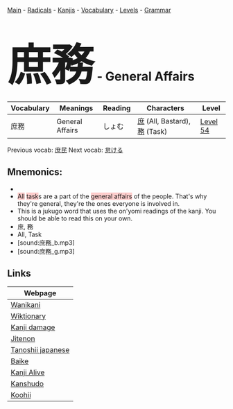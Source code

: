 <style> bigfont {font-size: 100px}</style>
[Main](../README.md) -
[Radicals](../radicals.md) -
[Kanjis](../kanjis.md) -
[Vocabulary](../vocabulary.md) -
[Levels](../levels.md) -
[Grammar](../grammar.md)
# <bigfont> 庶務</bigfont> - General Affairs 

| Vocabulary | Meanings | Reading | Characters | Level |
| --- | --- | --- | --- | --- |
| 庶務 | General Affairs | しょむ |  [庶](../kanjis/庶.md) (All, Bastard), [務](../kanjis/務.md) (Task) | [Level 54](../levels/wk_level54.md) |

Previous vocab: [庶民](庶民.md) Next vocab: [怠ける](怠ける.md) 

## Mnemonics:

* 
* <span style="background-color:#ffcccb"> All</span> <span style="background-color:#ffcccb"> task</span>s are a part of the <span style="background-color:#ffcccb"> general affairs</span> of the people. That's why they're general, they're the ones everyone is involved in.
* This is a jukugo word that uses the on'yomi readings of the kanji. You should be able to read this on your own.
* 庶, 務
* All, Task
* [sound:庶務_b.mp3]
* [sound:庶務_g.mp3]


## Links 

| Webpage |
| --- |
| [Wanikani          ](https://www.wanikani.com/kanji/庶務) |
| [Wiktionary        ](https://en.wiktionary.org/wiki/庶務) |
| [Kanji damage      ](http://www.kanjidamage.com/kanji/search?utf8=✓&q=庶務) |
| [Jitenon           ](https://jitenon.com/kanji/庶務) |
| [Tanoshii japanese ](https://www.tanoshiijapanese.com/dictionary/kanji.cfm?k=庶務) |
| [Baike             ](https://baike.baidu.com/item/庶務) |
| [Kanji Alive       ](https://app.kanjialive.com/庶務) |
| [Kanshudo          ](https://www.kanshudo.com/searchmn?q=庶務) |
| [Koohii            ](https://kanji.koohii.com/study/kanji/庶務) |

